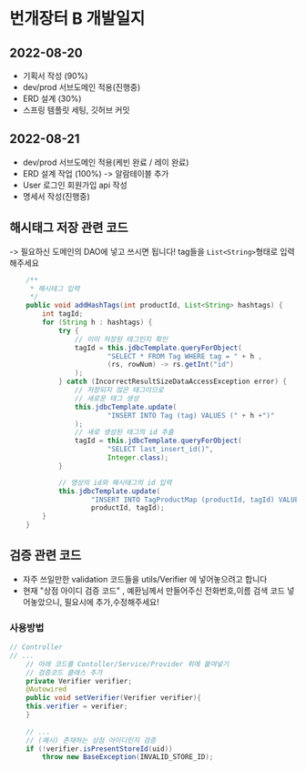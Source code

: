 # 번개장터 B 개발일지

## 2022-08-20

- 기획서 작성 (90%)
- dev/prod 서브도메인 적용(진행중)
- ERD 설계 (30%)
- 스프링 템플릿 세팅, 깃허브 커밋

## 2022-08-21

- dev/prod 서브도메인 적용(케빈 완료 / 레이 완료)
- ERD 설계 작업 (100%) -> 알람테이블 추가
- User 로그인 회원가입 api 작성
- 명세서 작성(진행중)

## 해시태그 저장 관련 코드 
-> 필요하신 도메인의 DAO에 넣고 쓰시면 됩니다!
tag들을 `List<String>`형태로 입력해주세요
```java
    /**
     * 해시태그 입력
     */
    public void addHashTags(int productId, List<String> hashtags) {
        int tagId;
        for (String h : hashtags) {
            try {
                // 이미 저장된 태그인지 확인
                tagId = this.jdbcTemplate.queryForObject(
                        "SELECT * FROM Tag WHERE tag = " + h ,
                        (rs, rowNum) -> rs.getInt("id")
                );
            } catch (IncorrectResultSizeDataAccessException error) {
                // 저장되지 않은 태그이므로
                // 새로운 태그 생성
                this.jdbcTemplate.update(
                        "INSERT INTO Tag (tag) VALUES (" + h +")"
                );
                // 새로 생성된 태그의 id 추출
                tagId = this.jdbcTemplate.queryForObject(
                        "SELECT last_insert_id()",
                        Integer.class);
            }

            // 영상의 id와 해시태그의 id 입력
            this.jdbcTemplate.update(
                    "INSERT INTO TagProductMap (productId, tagId) VALUE (?,?)",
                    productId, tagId);
        }
    }
```

## 검증 관련 코드

- 자주 쓰일만한 validation 코드들을 utils/Verifier 에 넣어놓으려고 합니다
- 현재 "상점 아이디 검증 코드" , 예환님께서 만들어주신 전화번호,이름 검색 코드 넣어놓았으니, 필요시에 추가,수정해주세요!

### 사용방법
```java
// Controller
// ...
    // 아래 코드를 Contoller/Service/Provider 위에 붙여넣기
    // 검증코드 클래스 추가
    private Verifier verifier;
    @Autowired
    public void setVerifier(Verifier verifier){
    this.verifier = verifier;
    }
    
    // ...
    // (예시) 존재하는 상점 아이디인지 검증
    if (!verifier.isPresentStoreId(uid))
        throw new BaseException(INVALID_STORE_ID);

    
```